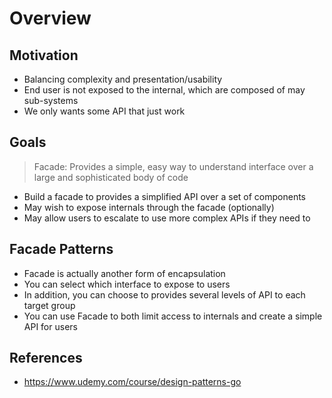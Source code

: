 # Overview

## Motivation
- Balancing complexity and presentation/usability
- End user is not exposed to the internal, which are composed of may sub-systems
- We only wants some API that just work

## Goals
> Facade: Provides a simple, easy way to understand interface over a large and sophisticated body of code

- Build a facade to provides a simplified API over a set of components
- May wish to expose internals through the facade (optionally)
- May allow users to escalate to use more complex APIs if they need to

## Facade Patterns

- Facade is actually another form of encapsulation
- You can select which interface to expose to users
- In addition, you can choose to provides several levels of API to each target group
- You can use Facade to both limit access to internals and create a simple API for users


## References
- https://www.udemy.com/course/design-patterns-go